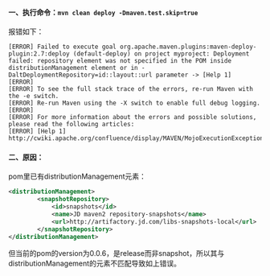<!-- date: 2020.06.02 13:43 -->
#### 一、执行命令：`mvn clean deploy -Dmaven.test.skip=true`

报错如下：

```shell
[ERROR] Failed to execute goal org.apache.maven.plugins:maven-deploy-plugin:2.7:deploy (default-deploy) on project myproject: Deployment failed: repository element was not specified in the POM inside distributionManagement element or in -DaltDeploymentRepository=id::layout::url parameter -> [Help 1]
[ERROR] 
[ERROR] To see the full stack trace of the errors, re-run Maven with the -e switch.
[ERROR] Re-run Maven using the -X switch to enable full debug logging.
[ERROR] 
[ERROR] For more information about the errors and possible solutions, please read the following articles:
[ERROR] [Help 1] http://cwiki.apache.org/confluence/display/MAVEN/MojoExecutionException
```

#### 二、原因：

pom里已有distributionManagement元素：

```xml
<distributionManagement>
        <snapshotRepository>
            <id>snapshots</id>
            <name>JD maven2 repository-snapshots</name>
            <url>http://artifactory.jd.com/libs-snapshots-local</url>
        </snapshotRepository>
</distributionManagement>
```

但当前的pom的version为0.0.6，是release而非snapshot，所以其与distributionManagement的元素不匹配导致如上错误。
